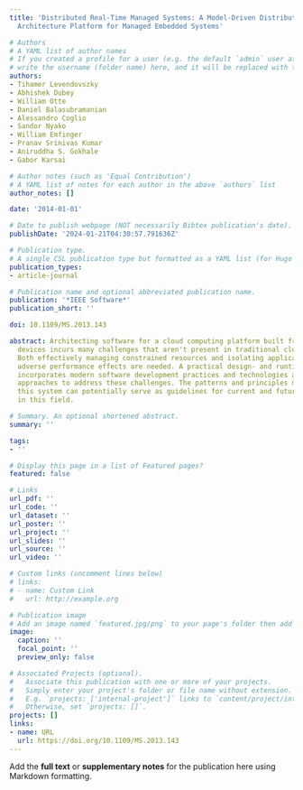```yaml
---
title: 'Distributed Real-Time Managed Systems: A Model-Driven Distributed Secure Information
  Architecture Platform for Managed Embedded Systems'

# Authors
# A YAML list of author names
# If you created a profile for a user (e.g. the default `admin` user at `content/authors/admin/`), 
# write the username (folder name) here, and it will be replaced with their full name and linked to their profile.
authors:
- Tihamer Levendovszky
- Abhishek Dubey
- William Otte
- Daniel Balasubramanian
- Alessandro Coglio
- Sandor Nyako
- William Emfinger
- Pranav Srinivas Kumar
- Aniruddha S. Gokhale
- Gabor Karsai

# Author notes (such as 'Equal Contribution')
# A YAML list of notes for each author in the above `authors` list
author_notes: []

date: '2014-01-01'

# Date to publish webpage (NOT necessarily Bibtex publication's date).
publishDate: '2024-01-21T04:30:57.791636Z'

# Publication type.
# A single CSL publication type but formatted as a YAML list (for Hugo requirements).
publication_types:
- article-journal

# Publication name and optional abbreviated publication name.
publication: '*IEEE Software*'
publication_short: ''

doi: 10.1109/MS.2013.143

abstract: Architecting software for a cloud computing platform built from mobile embedded
  devices incurs many challenges that aren't present in traditional cloud computing.
  Both effectively managing constrained resources and isolating applications without
  adverse performance effects are needed. A practical design- and runtime solution
  incorporates modern software development practices and technologies along with novel
  approaches to address these challenges. The patterns and principles manifested in
  this system can potentially serve as guidelines for current and future practitioners
  in this field.

# Summary. An optional shortened abstract.
summary: ''

tags:
- ''

# Display this page in a list of Featured pages?
featured: false

# Links
url_pdf: ''
url_code: ''
url_dataset: ''
url_poster: ''
url_project: ''
url_slides: ''
url_source: ''
url_video: ''

# Custom links (uncomment lines below)
# links:
# - name: Custom Link
#   url: http://example.org

# Publication image
# Add an image named `featured.jpg/png` to your page's folder then add a caption below.
image:
  caption: ''
  focal_point: ''
  preview_only: false

# Associated Projects (optional).
#   Associate this publication with one or more of your projects.
#   Simply enter your project's folder or file name without extension.
#   E.g. `projects: ['internal-project']` links to `content/project/internal-project/index.md`.
#   Otherwise, set `projects: []`.
projects: []
links:
- name: URL
  url: https://doi.org/10.1109/MS.2013.143
---
```


Add the **full text** or **supplementary notes** for the publication here using Markdown formatting.
